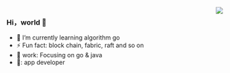 <img align="right" src="https://github-readme-stats.vercel.app/api?username=zhang-wangz&show_icons=true" />

### Hi，world 👋

- 🌱 I’m currently learning algorithm go
- ⚡ Fun fact: block chain, fabric, raft and so on
- 🧡 work: Focusing on go & java
- 🔨: app developer 
 



